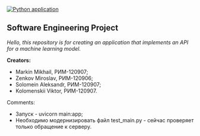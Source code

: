 [![Python application](https://github.com/Wheatly99/Project_SE/actions/workflows/python-app.yml/badge.svg)](https://github.com/Wheatly99/Project_SE/actions/workflows/python-app.yml)
## Software Engineering Project
*Hello, this repository is for creating an application that implements an API for a machine learning model.*

**Creators:**
- Markin Mikhail, РИМ-120907;
- Zenkov Miroslav, РИМ-120906;
- Solomein Aleksandr, РИМ-120907;
- Kolomenskii Viktor, РИМ-120907.

Comments:
- Запуск - uvicorn main:app;
- Необходимо модернизировать файл test_main.py - сейчас проверяет только обращение к серверу.